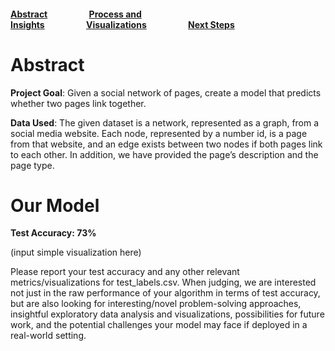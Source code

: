 #### [Abstract](index.md)                    [Process and Insights](process.md)                    [Visualizations](visuals.md)                    [Next Steps](nextsteps.md)

# Abstract

**Project Goal**: Given a social network of pages, create a model that predicts whether two pages link together.

**Data Used**: The given dataset is a network, represented as a graph, from a social media website. Each node, represented by a number id, is a page from that website, and an edge exists between two nodes if both pages link to each other. In addition, we have provided the page’s description and the page type.

# Our Model

**Test Accuracy: 73%**

(input simple visualization here)

Please report your test accuracy and any other relevant metrics/visualizations for test_labels.csv. When judging, we are interested not just in the raw performance of your algorithm in terms of test accuracy, but are also looking for interesting/novel problem-solving approaches, insightful exploratory data analysis and visualizations, possibilities for future work, and the potential challenges your model may face if deployed in a real-world setting.
